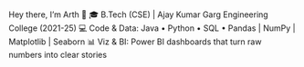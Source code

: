 Hey there, I’m Arth 👋
🎓 B.Tech (CSE) | Ajay Kumar Garg Engineering College (2021-25)
💻 Code & Data: Java • Python • SQL • Pandas | NumPy | Matplotlib | Seaborn
📊 Viz & BI: Power BI dashboards that turn raw numbers into clear stories
